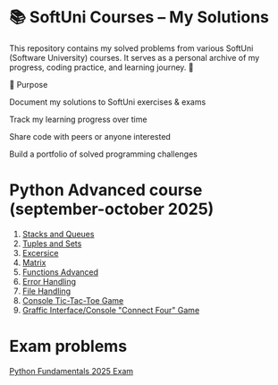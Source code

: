 # 📚 SoftUni Courses – My Solutions

This repository contains my solved problems from various SoftUni (Software University) courses.
It serves as a personal archive of my progress, coding practice, and learning journey. 🚀

🎯 Purpose

Document my solutions to SoftUni exercises & exams

Track my learning progress over time

Share code with peers or anyone interested

Build a portfolio of solved programming challenges

# Python Advanced course (september-october 2025)
1. [Stacks and Queues](https://github.com/YoanaBorisova08/SoftUni-Courses/tree/main/PythonAdvanced/01.StacksAndQueues)
2. [Tuples and Sets](https://github.com/YoanaBorisova08/SoftUni-Courses/tree/main/PythonAdvanced/02.TuplesAndSets)
3. [Excersice](https://github.com/YoanaBorisova08/SoftUni-Courses/tree/main/PythonAdvanced/03.Excercises)
4. [Matrix](https://github.com/YoanaBorisova08/SoftUni_courses/tree/main/PythonAdvanced/04.%20Matrix)
5. [Functions Advanced](PythonAdvanced/05.FunctionsAdvanced)
6. [Error Handling](PythonAdvanced/06.ErrorHandling)
7. [File Handling](PythonAdvanced/07.FileHandling)
8. [Console Tic-Tac-Toe Game](https://github.com/YoanaBorisova08/SoftUni_Python_Courses/tree/main/PythonAdvanced/08.Console%20Tic-Tac-Toe)
9. [Graffic Interface/Console "Connect Four" Game](PythonAdvanced/09.ConsoleConnectFour)

# Exam problems

[Python Fundamentals 2025 Exam](https://github.com/YoanaBorisova08/SoftUni-Courses/tree/main/PythonFundamentalsExam)
